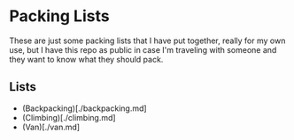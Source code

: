 # Packing Lists

These are just some packing lists that I have put together, really for
my own use, but I have this repo as public in case I'm traveling with
someone and they want to know what they should pack.

## Lists

* (Backpacking)[./backpacking.md]
* (Climbing)[./climbing.md]
* (Van)[./van.md]